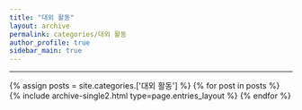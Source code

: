 ```yaml
---
title: "대외 활동"
layout: archive
permalink: categories/대외 활동
author_profile: true
sidebar_main: true
---
```


<!-- 공백이 포함되어 있는 카테고리 이름의 경우 site.categories['a b c'] 이런식으로! -->

***

{% assign posts = site.categories.['대외 활동'] %}
{% for post in posts %} {% include archive-single2.html type=page.entries_layout %} {% endfor %}
